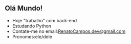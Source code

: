 ## Olá Mundo!

- Hoje "trabalho" com back-end
- Estudando Python
- Contate-me no email:RenatoCampos.dev@gmail.com
- Pronomes:ele/dele

